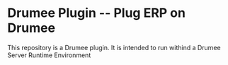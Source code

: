 # Drumee Plugin -- Plug ERP on Drumee 

This repository is a Drumee plugin. It is intended to run withind a Drumee Server Runtime Environment
